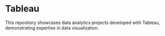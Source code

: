 # Tableau
This repository showcases data analytics projects developed with Tableau, demonstrating expertise in data visualization.
